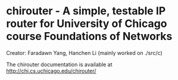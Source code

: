 chirouter - A simple, testable IP router for University of Chicago course Foundations of Networks
========================================

Creator: Faradawn Yang, Hanchen Li (mainly worked on ./src/c)

The chirouter documentation is available at http://chi.cs.uchicago.edu/chirouter/
